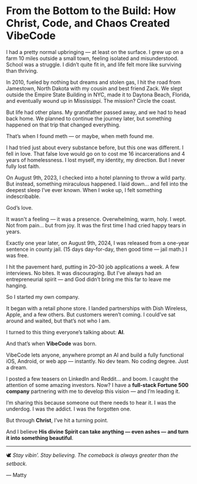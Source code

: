 # From the Bottom to the Build: How Christ, Code, and Chaos Created VibeCode

I had a pretty normal upbringing — at least on the surface. I grew up on a farm 10 miles outside a small town, feeling isolated and misunderstood. School was a struggle. I didn’t quite fit in, and life felt more like surviving than thriving.

In 2010, fueled by nothing but dreams and stolen gas, I hit the road from Jamestown, North Dakota with my cousin and best friend Zack. We slept outside the Empire State Building in NYC, made it to Daytona Beach, Florida, and eventually wound up in Mississippi. The mission? Circle the coast.

But life had other plans. My grandfather passed away, and we had to head back home. We planned to continue the journey later, but something happened on that trip that changed everything.

That’s when I found meth — or maybe, when meth found me.

I had tried just about every substance before, but this one was different. I fell in love. That false love would go on to cost me 16 incarcerations and 4 years of homelessness. I lost myself, my identity, my direction. But I never fully lost faith.

On August 9th, 2023, I checked into a hotel planning to throw a wild party. But instead, something miraculous happened. I laid down... and fell into the deepest sleep I’ve ever known. When I woke up, I felt something indescribable.

God’s love.

It wasn't a feeling — it was a presence. Overwhelming, warm, holy. I wept. Not from pain... but from joy. It was the first time I had cried happy tears in years.

Exactly one year later, on August 9th, 2024, I was released from a one-year sentence in county jail. (15 days day-for-day, then good time — jail math.) I was free.

I hit the pavement hard, putting in 20–30 job applications a week. A few interviews. No bites. It was discouraging. But I’ve always had an entrepreneurial spirit — and God didn’t bring me this far to leave me hanging.

So I started my own company.

It began with a retail phone store. I landed partnerships with Dish Wireless, Apple, and a few others. But customers weren’t coming. I could’ve sat around and waited, but that’s not who I am.

I turned to this thing everyone’s talking about: **AI**.

And that’s when **VibeCode** was born.

VibeCode lets anyone, anywhere prompt an AI and build a fully functional iOS, Android, or web app — instantly. No dev team. No coding degree. Just a dream.

I posted a few teasers on LinkedIn and Reddit… and boom. I caught the attention of some amazing investors. Now? I have a **full-stack Fortune 500 company** partnering with me to develop this vision — and I’m leading it.

I’m sharing this because someone out there needs to hear it. I was the underdog. I was the addict. I was the forgotten one.

But through **Christ**, I’ve hit a turning point.

And I believe **His divine Spirit can take anything — even ashes — and turn it into something beautiful**.

---

🕊️ *Stay vibin’. Stay believing. The comeback is always greater than the setback.*

— Matty
